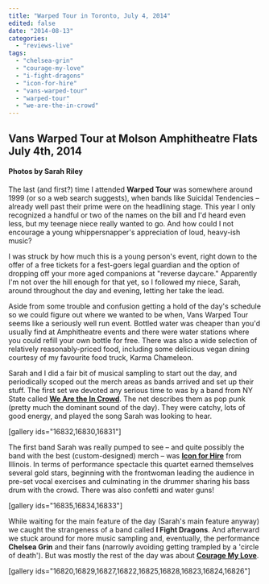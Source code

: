 ```yaml
---
title: "Warped Tour in Toronto, July 4, 2014"
edited: false
date: "2014-08-13"
categories:
  - "reviews-live"
tags:
  - "chelsea-grin"
  - "courage-my-love"
  - "i-fight-dragons"
  - "icon-for-hire"
  - "vans-warped-tour"
  - "warped-tour"
  - "we-are-the-in-crowd"
---
```


## Vans Warped Tour at Molson Amphitheatre Flats July 4th, 2014

#### Photos by Sarah Riley

The last (and first?) time I attended **Warped Tour** was somewhere around 1999 (or so a web search suggests), when bands like Suicidal Tendencies – already well past their prime were on the headlining stage. This year I only recognized a handful or two of the names on the bill and I'd heard even less, but my teenage niece really wanted to go. And how could I not encourage a young whippersnapper's appreciation of loud, heavy-ish music?

I was struck by how much this is a young person's event, right down to the offer of a free tickets for a fest-goers legal guardian and the option of dropping off your more aged companions at "reverse daycare." Apparently I'm not over the hill enough for that yet, so I followed my niece, Sarah, around throughout the day and evening, letting her take the lead.

Aside from some trouble and confusion getting a hold of the day's schedule so we could figure out where we wanted to be when, Vans Warped Tour seems like a seriously well run event. Bottled water was cheaper than you'd usually find at Amphitheatre events and there were water stations where you could refill your own bottle for free. There was also a wide selection of relatively reasonably-priced food, including some delicious vegan dining courtesy of my favourite food truck, Karma Chameleon.

Sarah and I did a fair bit of musical sampling to start out the day, and periodically scoped out the merch areas as bands arrived and set up their stuff. The first set we devoted any serious time to was by a band from NY State called [**We Are the In Crowd**](http://wearetheincrowd.com/). The net describes them as pop punk (pretty much the dominant sound of the day). They were catchy, lots of good energy, and played the song Sarah was looking to hear.

\[gallery ids="16832,16830,16831"\]

The first band Sarah was really pumped to see – and quite possibly the band with the best (custom-designed) merch – was [**Icon for Hire**](http://www.iconforhire.com/) from Illinois. In terms of performance spectacle this quartet earned themselves several gold stars, beginning with the frontwoman leading the audience in pre-set vocal exercises and culminating in the drummer sharing his bass drum with the crowd. There was also confetti and water guns!

\[gallery ids="16835,16834,16833"\]

While waiting for the main feature of the day (Sarah's main feature anyway) we caught the strangeness of a band called **I Fight Dragons**. And afterward we stuck around for more music sampling and, eventually, the performance **Chelsea Grin** and their fans (narrowly avoiding getting trampled by a 'circle of death'). But was mostly the rest of the day was about [**Courage My Love**](http://ilovecouragemylove.com/wpwarner/).

\[gallery ids="16820,16829,16827,16822,16825,16828,16823,16824,16826"\]
